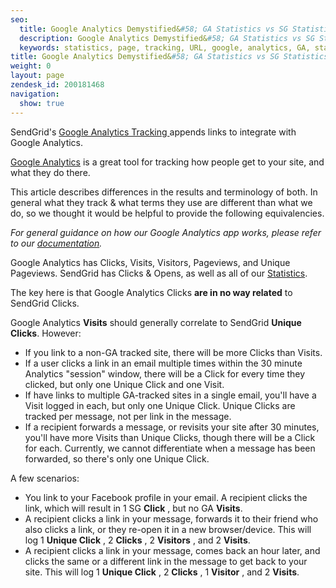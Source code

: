 ```yaml
---
seo:
  title: Google Analytics Demystified&#58; GA Statistics vs SG Statistics
  description: Google Analytics Demystified&#58; GA Statistics vs SG Statistics
  keywords: statistics, page, tracking, URL, google, analytics, GA, stats, events, view, UTM
title: Google Analytics Demystified&#58; GA Statistics vs SG Statistics
weight: 0
layout: page
zendesk_id: 200181468
navigation:
  show: true
---
```


SendGrid's [Google Analytics Tracking ](https://app.sendgrid.com/settings/tracking)appends links to integrate with Google Analytics.

[Google Analytics](http://support.google.com/analytics/?hl=en) is a great tool for tracking how people get to your site, and what they do there.

This article describes differences in the results and terminology of both. In general what they track & what terms they use are different than what we do, so we thought it would be helpful to provide the following equivalencies.

_For general guidance on how our Google Analytics app works, please refer to our [documentation](http://sendgrid.com/docs/Apps/google_analytics.html)._

Google Analytics has Clicks, Visits, Visitors, Pageviews, and Unique Pageviews. SendGrid has Clicks & Opens, as well as all of our [Statistics](https://sendgrid.com/docs/User_Guide/Statistics/index.html).  

The key here is that Google Analytics Clicks **are in no way related**  to SendGrid Clicks.

Google Analytics **Visits** should generally correlate to SendGrid **Unique Clicks**. However:

- If you link to a non-GA tracked site, there will be more Clicks than Visits.
- If a user clicks a link in an email multiple times within the 30 minute Analytics "session" window, there will be a Click for every time they clicked, but only one Unique Click and one Visit.
- If have links to multiple GA-tracked sites in a single email, you'll have a Visit logged in each, but only one Unique Click. Unique Clicks are tracked per message, not per link in the message.
- If a recipient forwards a message, or revisits your site after 30 minutes, you'll have more Visits than Unique Clicks, though there will be a Click for each. Currently, we cannot differentiate when a message has been forwarded, so there's only one Unique Click.

A few scenarios:

- You link to your Facebook profile in your email. A recipient clicks the link, which will result in 1 SG **Click** , but no GA **Visits**.
- A recipient clicks a link in your message, forwards it to their friend who also clicks a link, or they re-open it in a new browser/device. This will log 1 **Unique Click** , 2 **Clicks** , 2 **Visitors** , and 2 **Visits**.
- A recipient clicks a link in your message, comes back an hour later, and clicks the same or a different link in the message to get back to your site. This will log 1 **Unique Click** , 2 **Clicks** , 1 **Visitor** , and 2 **Visits**.
